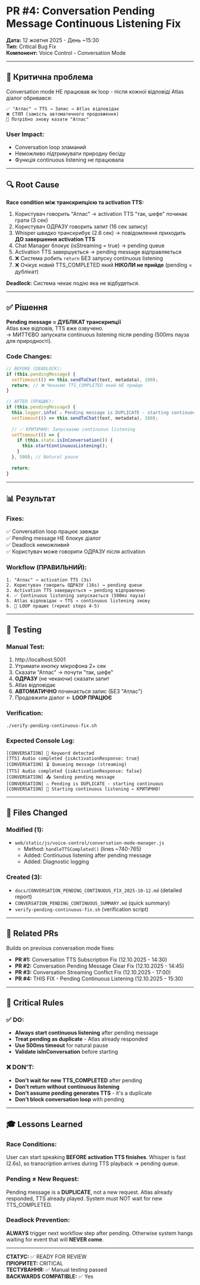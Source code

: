 # PR #4: Conversation Pending Message Continuous Listening Fix

**Дата:** 12 жовтня 2025 - День ~15:30  
**Тип:** Critical Bug Fix  
**Компонент:** Voice Control - Conversation Mode  

---

## 🔴 Критична проблема

Conversation mode НЕ працював як loop - після кожної відповіді Atlas діалог обривався:

```
✅ "Атлас" → TTS → Запис → Atlas відповідає
❌ СТОП (замість автоматичного продовження)
🔄 Потрібно знову казати "Атлас"
```

### User Impact:
- Conversation loop зламаний
- Неможливо підтримувати природну бесіду
- Функція continuous listening не працювала

---

## 🔍 Root Cause

**Race condition між транскрипцією та activation TTS:**

1. Користувач говорить "Атлас" → activation TTS "так, шефе" починає грати (3 сек)
2. Користувач ОДРАЗУ говорить запит (16 сек запису)
3. Whisper швидко транскрибує (2.6 сек) → повідомлення приходить **ДО завершення activation TTS**
4. Chat Manager блокує (isStreaming = true) → pending queue
5. Activation TTS завершується → pending message відправляється
6. ❌ Система робить `return` БЕЗ запуску continuous listening
7. ❌ Очікує новий TTS_COMPLETED який **НІКОЛИ не прийде** (pending = дублікат)

**Deadlock:** Система чекає подію яка не відбудеться.

---

## ✅ Рішення

**Pending message = ДУБЛІКАТ транскрипції**  
Atlas вже відповів, TTS вже озвучено.  
→ МИТТЄВО запускати continuous listening після pending (500ms пауза для природності).

### Code Changes:

```javascript
// BEFORE (DEADLOCK):
if (this.pendingMessage) {
  setTimeout(() => this.sendToChat(text, metadata), 100);
  return; // ❌ Чекаємо TTS_COMPLETED який НЕ прийде
}

// AFTER (ПРАЦЮЄ):
if (this.pendingMessage) {
  this.logger.info(`⚠️ Pending message is DUPLICATE - starting continuous listening`);
  setTimeout(() => this.sendToChat(text, metadata), 100);
  
  // ✅ КРИТИЧНО: Запускаємо continuous listening
  setTimeout(() => {
    if (this.state.isInConversation()) {
      this.startContinuousListening();
    }
  }, 500); // Natural pause
  
  return;
}
```

---

## 📊 Результат

### Fixes:
✅ Conversation loop працює завжди  
✅ Pending message НЕ блокує діалог  
✅ Deadlock неможливий  
✅ Користувач може говорити ОДРАЗУ після activation  

### Workflow (ПРАВИЛЬНИЙ):
```
1. "Атлас" → activation TTS (3s)
2. Користувач говорить ОДРАЗУ (16s) → pending queue
3. Activation TTS завершується → pending відправлено
4. ✅ Continuous listening запускається (500ms пауза)
5. Atlas відповідає → TTS → continuous listening знову
6. 🔄 LOOP працює (repeat steps 4-5)
```

---

## 🧪 Testing

### Manual Test:
1. http://localhost:5001
2. Утримати кнопку мікрофона 2+ сек
3. Сказати "Атлас" → почути "так, шефе"
4. **ОДРАЗУ** (не чекаючи) сказати запит
5. Atlas відповідає
6. **АВТОМАТИЧНО** починається запис (БЕЗ "Атлас")
7. Продовжити діалог ← **LOOP ПРАЦЮЄ**

### Verification:
```bash
./verify-pending-continuous-fix.sh
```

### Expected Console Log:
```
[CONVERSATION] 🎯 Keyword detected
[TTS] Audio completed {isActivationResponse: true}
[CONVERSATION] ⏳ Queueing message (streaming)
[TTS] Audio completed {isActivationResponse: false}
[CONVERSATION] 📤 Sending pending message
[CONVERSATION] ⚠️ Pending is DUPLICATE - starting continuous
[CONVERSATION] 🔄 Starting continuous listening ← КРИТИЧНО!
```

---

## 📂 Files Changed

### Modified (1):
- `web/static/js/voice-control/conversation-mode-manager.js`
  - Method: `handleTTSCompleted()` (lines ~740-765)
  - Added: Continuous listening after pending message
  - Added: Diagnostic logging

### Created (3):
- `docs/CONVERSATION_PENDING_CONTINUOUS_FIX_2025-10-12.md` (detailed report)
- `CONVERSATION_PENDING_CONTINUOUS_SUMMARY.md` (quick summary)
- `verify-pending-continuous-fix.sh` (verification script)

---

## 🔗 Related PRs

Builds on previous conversation mode fixes:

- **PR #1:** Conversation TTS Subscription Fix (12.10.2025 - 14:30)
- **PR #2:** Conversation Pending Message Clear Fix (12.10.2025 - 14:45)
- **PR #3:** Conversation Streaming Conflict Fix (12.10.2025 - 17:00)
- **PR #4:** THIS FIX - Pending Continuous Listening (12.10.2025 - 15:30)

---

## 📝 Critical Rules

### ✅ DO:
- **Always start continuous listening** after pending message
- **Treat pending as duplicate** - Atlas already responded
- **Use 500ms timeout** for natural pause
- **Validate isInConversation** before starting

### ❌ DON'T:
- **Don't wait for new TTS_COMPLETED** after pending
- **Don't return without continuous listening**
- **Don't assume pending generates TTS** - it's a duplicate
- **Don't block conversation loop** with pending

---

## 🎓 Lessons Learned

### Race Conditions:
User can start speaking **BEFORE activation TTS finishes**. Whisper is fast (2.6s), so transcription arrives during TTS playback → pending queue.

### Pending ≠ New Request:
Pending message is a **DUPLICATE**, not a new request. Atlas already responded, TTS already played. System must NOT wait for new TTS_COMPLETED.

### Deadlock Prevention:
**ALWAYS** trigger next workflow step after pending. Otherwise system hangs waiting for event that will **NEVER come**.

---

**СТАТУС:** ✅ READY FOR REVIEW  
**ПРІОРИТЕТ:** CRITICAL  
**ТЕСТУВАННЯ:** ✅ Manual testing passed  
**BACKWARDS COMPATIBLE:** ✅ Yes  
